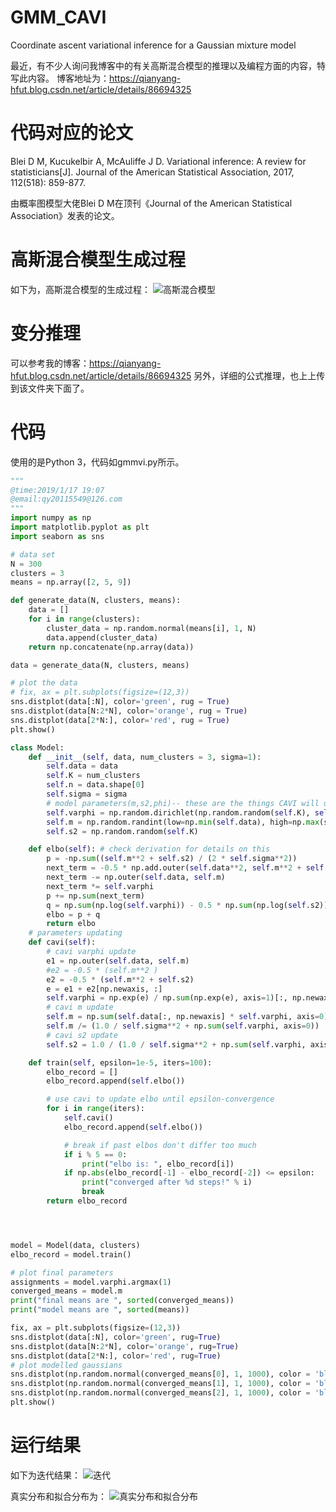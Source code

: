 # GMM_CAVI
Coordinate ascent variational inference for a Gaussian mixture model

最近，有不少人询问我博客中的有关高斯混合模型的推理以及编程方面的内容，特写此内容。
博客地址为：https://qianyang-hfut.blog.csdn.net/article/details/86694325


# 代码对应的论文
Blei D M, Kucukelbir A, McAuliffe J D. Variational inference: A review for statisticians[J]. 
Journal of the American Statistical Association, 2017, 112(518): 859-877.

由概率图模型大佬Blei D M在顶刊《Journal of the American Statistical Association》发表的论文。

# 高斯混合模型生成过程
如下为，高斯混合模型的生成过程：
![高斯混合模型](https://img-blog.csdnimg.cn/20190608082614293.png#pic_center)

# 变分推理
可以参考我的博客：https://qianyang-hfut.blog.csdn.net/article/details/86694325
另外，详细的公式推理，也上上传到该文件夹下面了。

# 代码
使用的是Python 3，代码如gmmvi.py所示。
```python
"""
@time:2019/1/17 19:07
@email:qy20115549@126.com
"""
import numpy as np
import matplotlib.pyplot as plt
import seaborn as sns

# data set
N = 300
clusters = 3
means = np.array([2, 5, 9])

def generate_data(N, clusters, means):
    data = []
    for i in range(clusters):
        cluster_data = np.random.normal(means[i], 1, N)
        data.append(cluster_data)
    return np.concatenate(np.array(data))

data = generate_data(N, clusters, means)

# plot the data
# fix, ax = plt.subplots(figsize=(12,3))
sns.distplot(data[:N], color='green', rug = True)
sns.distplot(data[N:2*N], color='orange', rug = True)
sns.distplot(data[2*N:], color='red', rug = True)
plt.show()

class Model:
    def __init__(self, data, num_clusters = 3, sigma=1):
        self.data = data
        self.K = num_clusters
        self.n = data.shape[0]
        self.sigma = sigma
        # model parameters(m,s2,phi)-- these are the things CAVI will update to max ELBO
        self.varphi = np.random.dirichlet(np.random.random(self.K), self.n)
        self.m = np.random.randint(low=np.min(self.data), high=np.max(self.data), size=self.K).astype(float)
        self.s2 = np.random.random(self.K)

    def elbo(self): # check derivation for details on this
        p = -np.sum((self.m**2 + self.s2) / (2 * self.sigma**2))
        next_term = -0.5 * np.add.outer(self.data**2, self.m**2 + self.s2)
        next_term -= np.outer(self.data, self.m)
        next_term *= self.varphi
        p += np.sum(next_term)
        q = np.sum(np.log(self.varphi)) - 0.5 * np.sum(np.log(self.s2))
        elbo = p + q
        return elbo
    # parameters updating
    def cavi(self):
        # cavi varphi update
        e1 = np.outer(self.data, self.m)
        #e2 = -0.5 * (self.m**2 )
        e2 = -0.5 * (self.m**2 + self.s2)
        e = e1 + e2[np.newaxis, :]
        self.varphi = np.exp(e) / np.sum(np.exp(e), axis=1)[:, np.newaxis]
        # cavi m update
        self.m = np.sum(self.data[:, np.newaxis] * self.varphi, axis=0)
        self.m /= (1.0 / self.sigma**2 + np.sum(self.varphi, axis=0))
        # cavi s2 update
        self.s2 = 1.0 / (1.0 / self.sigma**2 + np.sum(self.varphi, axis=0))

    def train(self, epsilon=1e-5, iters=100):
        elbo_record = []
        elbo_record.append(self.elbo())

        # use cavi to update elbo until epsilon-convergence
        for i in range(iters):
            self.cavi()
            elbo_record.append(self.elbo())

            # break if past elbos don't differ too much
            if i % 5 == 0:
                print("elbo is: ", elbo_record[i])
            if np.abs(elbo_record[-1] - elbo_record[-2]) <= epsilon:
                print("converged after %d steps!" % i)
                break
        return elbo_record




model = Model(data, clusters)
elbo_record = model.train()

# plot final parameters
assignments = model.varphi.argmax(1)
converged_means = model.m
print("final means are ", sorted(converged_means))
print("model means are ", sorted(means))

fix, ax = plt.subplots(figsize=(12,3))
sns.distplot(data[:N], color='green', rug=True)
sns.distplot(data[N:2*N], color='orange', rug=True)
sns.distplot(data[2*N:], color='red', rug=True)
# plot modelled gaussians
sns.distplot(np.random.normal(converged_means[0], 1, 1000), color = 'black', hist=False)
sns.distplot(np.random.normal(converged_means[1], 1, 1000), color = 'black', hist=False)
sns.distplot(np.random.normal(converged_means[2], 1, 1000), color = 'black', hist=False)
plt.show()

```
# 运行结果
如下为迭代结果：
![迭代](https://img-blog.csdnimg.cn/20190608084603355.png#pic_center)

真实分布和拟合分布为：
![真实分布和拟合分布](https://img-blog.csdnimg.cn/2019060808464930.png?x-oss-process=image/watermark,type_ZmFuZ3poZW5naGVpdGk,shadow_10,text_aHR0cHM6Ly9xaWFueWFuZy1oZnV0LmJsb2cuY3Nkbi5uZXQ=,size_16,color_FFFFFF,t_70#pic_center)
